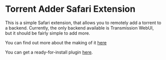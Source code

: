 # Torrent Adder Safari Extension

This is a simple Safari extension, that allows you to remotely add a torrent to a backend. Currently, the only backend available is Transmission WebUI, but it should be fairly simple to add more.

You can find out more about the making of it [here](http://blog.jetboystudio.com/articles/safari-extension/)

You can get a ready-for-install plugin [here](http://blog.jetboystudio.com/files/TorrentAdder.safariextz).
